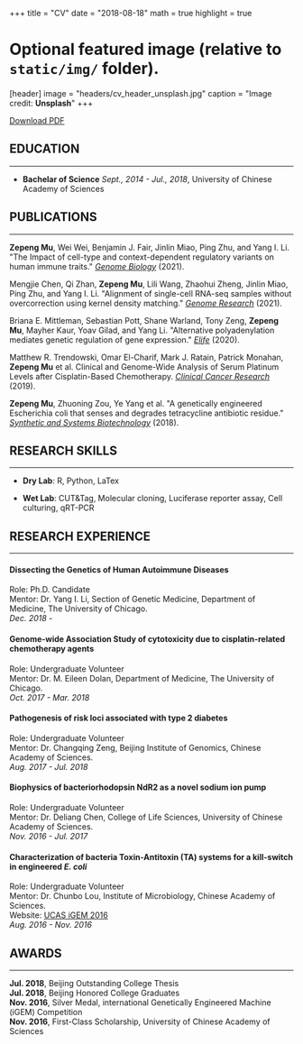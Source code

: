 +++
title = "CV"
date = "2018-08-18"
math = true
highlight = true
# Optional featured image (relative to `static/img/` folder).
[header]
image = "headers/cv_header_unsplash.jpg"
caption = "Image credit: **Unsplash**"
+++

[Download PDF](/files/cv.pdf)

## EDUCATION
---
* **Bachelar of Science**
	*Sept., 2014 - Jul., 2018*, University of Chinese Academy of Sciences

## PUBLICATIONS
---
**Zepeng Mu**, Wei Wei, Benjamin J. Fair, Jinlin Miao, Ping Zhu, and Yang I. Li. "The Impact of cell-type and context-dependent regulatory variants on human immune traits." <u>*Genome Biology*</u> (2021).

Mengjie Chen, Qi Zhan, **Zepeng Mu**, Lili Wang, Zhaohui Zheng, Jinlin Miao, Ping Zhu, and Yang I. Li. "Alignment of single-cell RNA-seq samples without overcorrection using kernel density matching." <u>*Genome Research*</u> (2021).

Briana E. Mittleman, Sebastian Pott, Shane Warland, Tony Zeng, **Zepeng Mu**, Mayher Kaur, Yoav Gilad, and Yang Li. "Alternative polyadenylation mediates genetic regulation of gene expression." <u>*Elife*</u> (2020).

Matthew R. Trendowski, Omar El-Charif, Mark J. Ratain, Patrick Monahan, **Zepeng Mu** et al. Clinical and Genome-Wide Analysis of Serum Platinum Levels after Cisplatin-Based Chemotherapy. <u>*Clinical Cancer Research*</u> (2019).

**Zepeng Mu**, Zhuoning Zou, Ye Yang et al. "A genetically engineered Escherichia coli that senses and degrades tetracycline antibiotic residue." <u>*Synthetic and Systems Biotechnology*</u> (2018).

<!-- Omar El-Charif, **Zepeng Mu**, Eric R. Gamazon et al. "Pharmacokinetic (PK) modeling of serum platinum to reveal extent of long-term exposure and associated comorbidities after cisplatin treatment." (2018): 10058-10058. -->

<!-- Matthew R Trendowski, Omar El-Charif, **Zepeng Mu** et al. Pharmacokinetic modeling of serum platinum reveals extent of long-term exposure and associated comorbidities after cisplatin treatment. Cancer Research 79 (13 Supplement), 3904-3904. -->

## RESEARCH SKILLS
---
* **Dry Lab**: R, Python, LaTex

* **Wet Lab**: CUT&Tag, Molecular cloning, Luciferase reporter assay, Cell culturing, qRT-PCR

## RESEARCH EXPERIENCE
---
#### Dissecting the Genetics of Human Autoimmune Diseases
Role: Ph.D. Candidate\
Mentor: Dr. Yang I. Li, Section of Genetic Medicine, Department of Medicine, The University of Chicago.\
*Dec. 2018 -*

#### Genome-wide Association Study of cytotoxicity due to cisplatin-related chemotherapy agents
Role: Undergraduate Volunteer\
Mentor: Dr. M. Eileen Dolan, Department of Medicine, The University of Chicago.\
*Oct. 2017 - Mar. 2018*

#### Pathogenesis of risk loci associated with type 2 diabetes
Role: Undergraduate Volunteer\
Mentor: Dr. Changqing Zeng, Beijing Institute of Genomics, Chinese Academy of Sciences.\
*Aug. 2017 - Jul. 2018*

#### Biophysics of bacteriorhodopsin NdR2 as a novel sodium ion pump
Role: Undergraduate Volunteer\
Mentor: Dr. Deliang Chen, College of Life Sciences, University of Chinese Academy of Sciences.\
*Nov. 2016 - Jul. 2017*

#### Characterization of bacteria Toxin-Antitoxin (TA) systems for a kill-switch in engineered *E. coli*
Role: Undergraduate Volunteer\
Mentor: Dr. Chunbo Lou, Institute of Microbiology, Chinese Academy of Sciences.\
Website: [UCAS iGEM 2016](http://2016.igem.org/Team:UCAS)\
*Aug. 2016 - Nov. 2016*

## AWARDS
---
**Jul. 2018**, Beijing Outstanding College Thesis\
**Jul. 2018**, Beijing Honored College Graduates\
**Nov. 2016**, Silver Medal, international Genetically Engineered Machine (iGEM) Competition\
**Nov. 2016**, First-Class Scholarship, University of Chinese Academy of Sciences
